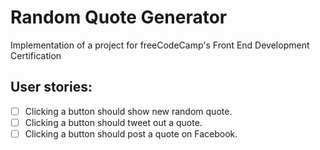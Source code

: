# Random Quote Generator
Implementation of a project for freeCodeCamp's Front End Development Certification

## User stories:
- [ ] Clicking a button should show new random quote.
- [ ] Clicking a button should tweet out a quote.
- [ ] Clicking a button should post a quote on Facebook.
